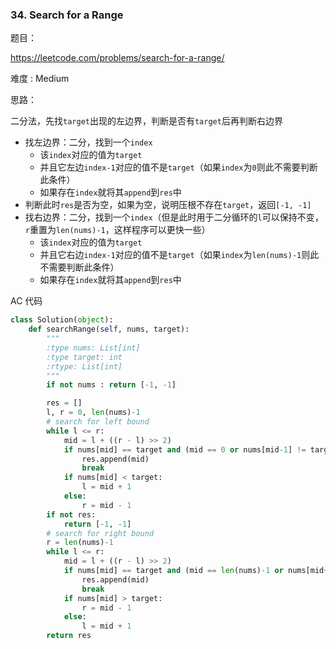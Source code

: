 ### 34. Search for a Range



题目：

 https://leetcode.com/problems/search-for-a-range/



难度 : Medium



思路：

二分法，先找```target```出现的左边界，判断是否有```target```后再判断右边界

- 找左边界：二分，找到一个```index```
    - 该```index```对应的值为```target```  
    - 并且它左边```index-1```对应的值不是```target```（如果```index```为```0```则此不需要判断此条件）
    - 如果存在```index```就将其```append```到```res```中
- 判断此时```res```是否为空，如果为空，说明压根不存在```target```，返回```[-1, -1]```
- 找右边界：二分，找到一个```index```（但是此时用于二分循环的```l```可以保持不变，```r```重置为```len(nums)-1```，这样程序可以更快一些）
    - 该```index```对应的值为```target```
    - 并且它右边```index-1```对应的值不是```target```（如果```index```为```len(nums)-1```则此不需要判断此条件）   
    - 如果存在```index```就将其```append```到```res```中



AC 代码




```python
class Solution(object):
    def searchRange(self, nums, target):
        """
        :type nums: List[int]
        :type target: int
        :rtype: List[int]
        """
        if not nums : return [-1, -1]

        res = []
        l, r = 0, len(nums)-1
        # search for left bound
        while l <= r:
            mid = l + ((r - l) >> 2)
            if nums[mid] == target and (mid == 0 or nums[mid-1] != target):
                res.append(mid)
                break
            if nums[mid] < target:
                l = mid + 1
            else:
                r = mid - 1
        if not res:
            return [-1, -1]
        # search for right bound
        r = len(nums)-1
        while l <= r:
            mid = l + ((r - l) >> 2)
            if nums[mid] == target and (mid == len(nums)-1 or nums[mid+1] != target):
                res.append(mid)
                break
            if nums[mid] > target:
                r = mid - 1
            else:
                l = mid + 1       
        return res
```





